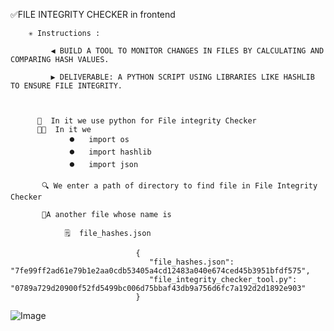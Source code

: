 ✅FILE INTEGRITY CHECKER in frontend 

        ✳️ Instructions :

             ◀️ BUILD A TOOL TO MONITOR CHANGES IN FILES BY CALCULATING AND COMPARING HASH VALUES.

             ▶️ DELIVERABLE: A PYTHON SCRIPT USING LIBRARIES LIKE HASHLIB TO ENSURE FILE INTEGRITY.



          📑  In it we use python for File integrity Checker 
          🧑‍💻  In it we 
                 ⏺️   import os 
                 ⏺️   import hashlib
                 ⏺️   import json

           🔍 We enter a path of directory to find file in File Integrity Checker       

           📑A another file whose name is  
           
                🗒️  file_hashes.json

                                {
                                   "file_hashes.json": "7fe99ff2ad61e79b1e2aa0cdb53405a4cd12483a040e674ced45b3951bfdf575",
                                   "file_integrity_checker_tool.py": "0789a729d20900f52fd5499bc006d75bbaf43db9a756d6fc7a192d2d1892e903"
                                }

![Image](https://github.com/user-attachments/assets/31a63e6f-5cef-4384-8ce3-4ee585190995)

                               
